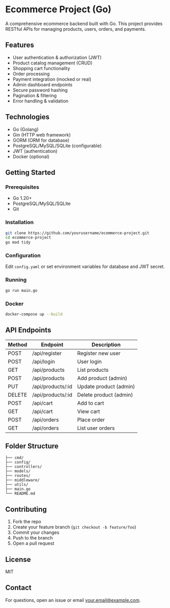 # Ecommerce Project (Go)

A comprehensive ecommerce backend built with Go. This project provides RESTful APIs for managing products, users, orders, and payments.

## Features

- User authentication & authorization (JWT)
- Product catalog management (CRUD)
- Shopping cart functionality
- Order processing
- Payment integration (mocked or real)
- Admin dashboard endpoints
- Secure password hashing
- Pagination & filtering
- Error handling & validation

## Technologies

- Go (Golang)
- Gin (HTTP web framework)
- GORM (ORM for database)
- PostgreSQL/MySQL/SQLite (configurable)
- JWT (authentication)
- Docker (optional)

## Getting Started

### Prerequisites

- Go 1.20+
- PostgreSQL/MySQL/SQLite
- Git

### Installation

```bash
git clone https://github.com/yourusername/ecommerce-project.git
cd ecommerce-project
go mod tidy
```

### Configuration

Edit `config.yaml` or set environment variables for database and JWT secret.

### Running

```bash
go run main.go
```

### Docker

```bash
docker-compose up --build
```

## API Endpoints

| Method | Endpoint             | Description                |
|--------|----------------------|----------------------------|
| POST   | /api/register        | Register new user          |
| POST   | /api/login           | User login                 |
| GET    | /api/products        | List products              |
| POST   | /api/products        | Add product (admin)        |
| PUT    | /api/products/:id    | Update product (admin)     |
| DELETE | /api/products/:id    | Delete product (admin)     |
| POST   | /api/cart            | Add to cart                |
| GET    | /api/cart            | View cart                  |
| POST   | /api/orders          | Place order                |
| GET    | /api/orders          | List user orders           |

## Folder Structure

```
├── cmd/
├── config/
├── controllers/
├── models/
├── routes/
├── middleware/
├── utils/
├── main.go
└── README.md
```

## Contributing

1. Fork the repo
2. Create your feature branch (`git checkout -b feature/foo`)
3. Commit your changes
4. Push to the branch
5. Open a pull request

## License

MIT

## Contact

For questions, open an issue or email [your.email@example.com](mailto:your.email@example.com).